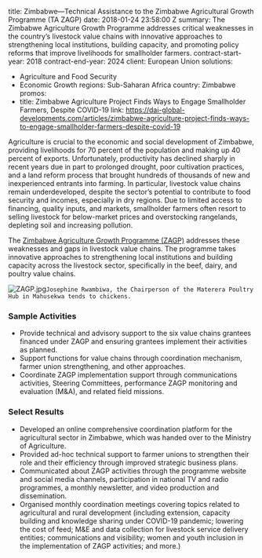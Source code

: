 
title: Zimbabwe—Technical Assistance to the Zimbabwe Agricultural Growth Programme
  (TA ZAGP)
date: 2018-01-24 23:58:00 Z
summary: The Zimbabwe Agriculture Growth Programme addresses critical weaknesses in
  the country’s livestock value chains with innovative approaches to strengthening
  local institutions, building capacity, and promoting policy reforms that improve
  livelihoods for smallholder farmers.
contract-start-year: 2018
contract-end-year: 2024
client: European Union
solutions:
- Agriculture and Food Security
- Economic Growth
regions: Sub-Saharan Africa
country: Zimbabwe
promos:
- title: Zimbabwe Agriculture Project Finds Ways to Engage Smallholder Farmers, Despite
    COVID-19
  link: https://dai-global-developments.com/articles/zimbabwe-agriculture-project-finds-ways-to-engage-smallholder-farmers-despite-covid-19


Agriculture is crucial to the economic and social development of Zimbabwe, providing livelihoods for 70 percent of the population and making up 40 percent of exports. Unfortunately, productivity has declined sharply in recent years due in part to prolonged drought, poor cultivation practices, and a land reform process that brought hundreds of thousands of new and inexperienced entrants into farming. In particular, livestock value chains remain underdeveloped, despite the sector’s potential to contribute to food security and incomes, especially in dry regions. Due to limited access to financing, quality inputs, and markets, smallholder farmers often resort to selling livestock for below-market prices and overstocking rangelands, depleting soil and increasing pollution.

The [Zimbabwe Agriculture Growth Programme (ZAGP)](http://zagp.org.zw/) addresses these weaknesses and gaps in livestock value chains. The programme takes innovative approaches to strengthening local institutions and building capacity across the livestock sector, specifically in the beef, dairy, and poultry value chains.

![ZAGP.jpg](/uploads/ZAGP.jpg)`Josephine Rwambiwa, the Chairperson of the Materera Poultry Hub in Mahusekwa tends to chickens.`

### Sample Activities

* Provide technical and advisory support to the six value chains grantees financed under ZAGP and ensuring grantees implement their activities as planned.
* Support functions for value chains through coordination mechanism, farmer union strengthening, and other approaches.
* Coordinate ZAGP implementation support through communications activities, Steering Committees, performance ZAGP monitoring and evaluation (M&A), and related field missions.

### Select Results

* Developed an online comprehensive coordination platform for the agricultural sector in Zimbabwe, which was handed over to the Ministry of Agriculture.
* Provided ad-hoc technical support to farmer unions to strengthen their role and their efficiency through improved strategic business plans.
* Communicated about ZAGP activities through the programme website and social media channels, participation in national TV and radio programmes, a monthly newsletter, and video production and dissemination.
* Organised monthly coordination meetings covering topics related to agricultural and rural development (including extension, capacity building and knowledge sharing under COVID-19 pandemic; lowering the cost of feed; M&E and data collection for livestock service delivery entities; communications and visibility; women and youth inclusion in the implementation of ZAGP activities; and more.)
